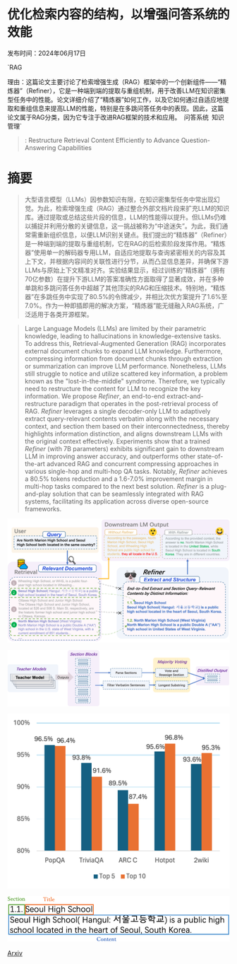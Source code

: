 # 优化检索内容的结构，以增强问答系统的效能

发布时间：2024年06月17日

`RAG

理由：这篇论文主要讨论了检索增强生成（RAG）框架中的一个创新组件——“精炼器”（Refiner），它是一种端到端的提取与重组机制，用于改善LLM在知识密集型任务中的性能。论文详细介绍了“精炼器”如何工作，以及它如何通过自适应地提取和重组信息来提高LLM的性能，特别是在多跳问答任务中的表现。因此，这篇论文属于RAG分类，因为它专注于改进RAG框架的技术和应用。` `问答系统` `知识管理`

> : Restructure Retrieval Content Efficiently to Advance Question-Answering Capabilities

# 摘要

> 大型语言模型（LLMs）因参数知识有限，在知识密集型任务中常出现幻觉。为此，检索增强生成（RAG）通过整合外部文档片段来扩充LLM的知识库。通过提取或总结这些片段的信息，LLM的性能得以提升。但LLMs仍难以捕捉并利用分散的关键信息，这一挑战被称为“中途迷失”。为此，我们通常需重新组织信息，以便LLM识别关键点。我们提出的“精炼器”（Refiner）是一种端到端的提取与重组机制，它在RAG的后检索阶段发挥作用。“精炼器”使用单一的解码器专用LLM，自适应地提取与查询紧密相关的内容及其上下文，并根据内容间的关联性进行分节，从而凸显信息差异，并确保下游LLMs与原始上下文精准对齐。实验结果显示，经过训练的“精炼器”（拥有70亿参数）在提升下游LLM的答案准确性方面取得了显著成效，并在多种单跳和多跳问答任务中超越了其他顶尖的RAG和压缩技术。特别地，“精炼器”在多跳任务中实现了80.5%的令牌减少，并相比次优方案提升了1.6%至7.0%。作为一种即插即用的解决方案，“精炼器”能无缝融入RAG系统，广泛适用于各类开源框架。

> Large Language Models (LLMs) are limited by their parametric knowledge, leading to hallucinations in knowledge-extensive tasks. To address this, Retrieval-Augmented Generation (RAG) incorporates external document chunks to expand LLM knowledge. Furthermore, compressing information from document chunks through extraction or summarization can improve LLM performance. Nonetheless, LLMs still struggle to notice and utilize scattered key information, a problem known as the "lost-in-the-middle" syndrome. Therefore, we typically need to restructure the content for LLM to recognize the key information. We propose $\textit{Refiner}$, an end-to-end extract-and-restructure paradigm that operates in the post-retrieval process of RAG. $\textit{Refiner}$ leverages a single decoder-only LLM to adaptively extract query-relevant contents verbatim along with the necessary context, and section them based on their interconnectedness, thereby highlights information distinction, and aligns downstream LLMs with the original context effectively. Experiments show that a trained $\textit{Refiner}$ (with 7B parameters) exhibits significant gain to downstream LLM in improving answer accuracy, and outperforms other state-of-the-art advanced RAG and concurrent compressing approaches in various single-hop and multi-hop QA tasks. Notably, $\textit{Refiner}$ achieves a 80.5% tokens reduction and a 1.6-7.0% improvement margin in multi-hop tasks compared to the next best solution. $\textit{Refiner}$ is a plug-and-play solution that can be seamlessly integrated with RAG systems, facilitating its application across diverse open-source frameworks.

![优化检索内容的结构，以增强问答系统的效能](../../../paper_images/2406.11357/How_Refiner_Works.png)

![优化检索内容的结构，以增强问答系统的效能](../../../paper_images/2406.11357/Data_Preparation.png)

![优化检索内容的结构，以增强问答系统的效能](../../../paper_images/2406.11357/Ratio_of_Verbatim_Output.png)

![优化检索内容的结构，以增强问答系统的效能](../../../paper_images/2406.11357/Refiner_structure.png)

[Arxiv](https://arxiv.org/abs/2406.11357)
